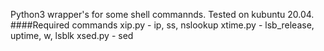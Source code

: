 Python3 wrapper's for some shell commannds. Tested on kubuntu 20.04.
####Required commands 
xip.py - ip, ss, nslookup
xtime.py - lsb_release, uptime, w, lsblk
xsed.py - sed
